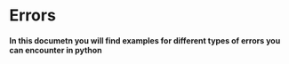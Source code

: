 # Errors
#### In this documetn you will find examples for different types of errors you can encounter in python
